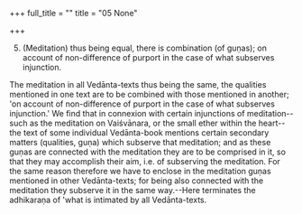 +++
full_title = ""
title = "05 None"

+++


5. (Meditation) thus being equal, there is combination (of guṇas); on account of non-difference of purport in the case of what subserves injunction.

The meditation in all Vedānta-texts thus being the same, the qualities mentioned in one text are to be combined with those mentioned in another; 'on account of non-difference of purport in the case of what subserves injunction.' We find that in connexion with certain injunctions of meditation--such as the meditation on Vaiśvānara, or the small ether within the heart--the text of some individual Vedānta-book mentions certain secondary matters (qualities, guṇa) which subserve that meditation; and as these guṇas are connected with the meditation they are to be comprised in it, so that they may accomplish their aim, i.e. of subserving the meditation. For the same reason therefore we have to enclose in the meditation guṇas mentioned in other Vedānta-texts; for being also connected with the meditation they subserve it in the same way.--Here terminates the adhikaraṇa of 'what is intimated by all Vedānta-texts.


